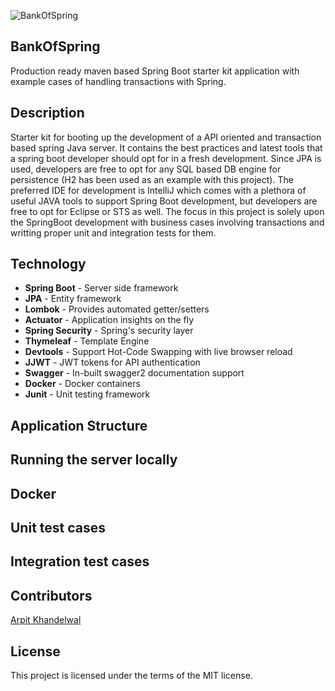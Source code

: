 ![BankOfSpring](https://github.com/SystangoTechnologies/Springboard/blob/master/src/main/resources/static/img/springboard-logo.png)

## BankOfSpring
Production ready maven based Spring Boot starter kit application with example cases of handling transactions with Spring.

## Description
Starter kit for booting up the development of a API oriented and transaction based spring Java server. It contains the best practices and latest tools that a spring boot developer should opt for in a fresh development. Since JPA is used, developers are free to opt for any SQL based DB engine for persistence (H2 has been used as an example with this project). The preferred IDE for development is IntelliJ which comes with a plethora of useful JAVA tools to support Spring Boot development, but developers are free to opt for Eclipse or STS as well. The focus in this project is solely upon the SpringBoot development with business cases involving transactions and writting proper unit and integration tests for them.

## Technology

- **Spring Boot**     - Server side framework
- **JPA**             - Entity framework
- **Lombok**          - Provides automated getter/setters
- **Actuator**        - Application insights on the fly
- **Spring Security** - Spring's security layer
- **Thymeleaf**       - Template Engine
- **Devtools**        - Support Hot-Code Swapping with live browser reload
- **JJWT**            - JWT tokens for API authentication
- **Swagger**         - In-built swagger2 documentation support
- **Docker**          - Docker containers
- **Junit**           - Unit testing framework

## Application Structure

## Running the server locally

## Docker

## Unit test cases

## Integration test cases

## Contributors
[Arpit Khandelwal](https://www.linkedin.com/in/arpitkhandelwal1984/)

## License
This project is licensed under the terms of the MIT license.